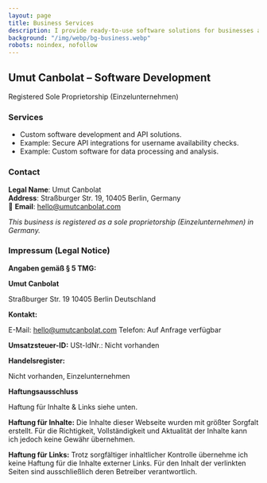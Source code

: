 ```yaml
---
layout: page
title: Business Services
description: I provide ready-to-use software solutions for businesses and individuals. I also write about software development and web technologies.
background: "/img/webp/bg-business.webp"
robots: noindex, nofollow
---
```


## Umut Canbolat – Software Development  

Registered Sole Proprietorship (Einzelunternehmen)

### Services  

- Custom software development and API solutions.  
- Example: Secure API integrations for username availability checks.
- Example: Custom software for data processing and analysis.

### Contact  

**Legal Name**: Umut Canbolat  
**Address**: Straßburger Str. 19, 10405 Berlin, Germany  
📧 **Email**: [hello@umutcanbolat.com](mailto:hello@umutcanbolat.com)  

*This business is registered as a sole proprietorship (Einzelunternehmen) in Germany.*  

### Impressum (Legal Notice)

**Angaben gemäß § 5 TMG:**

**Umut Canbolat**

Straßburger Str. 19
10405 Berlin
Deutschland

**Kontakt:**

E-Mail: <hello@umutcanbolat.com>
Telefon: Auf Anfrage verfügbar

**Umsatzsteuer-ID:**
USt-IdNr.: Nicht vorhanden

**Handelsregister:**

Nicht vorhanden, Einzelunternehmen

**Haftungsausschluss**

Haftung für Inhalte & Links siehe unten.

**Haftung für Inhalte:** Die Inhalte dieser Webseite wurden mit größter Sorgfalt erstellt. Für die Richtigkeit, Vollständigkeit und Aktualität der Inhalte kann ich jedoch keine Gewähr übernehmen.

**Haftung für Links:** Trotz sorgfältiger inhaltlicher Kontrolle übernehme ich keine Haftung für die Inhalte externer Links. Für den Inhalt der verlinkten Seiten sind ausschließlich deren Betreiber verantwortlich.
